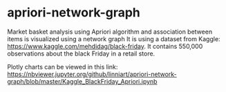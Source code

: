 # apriori-network-graph
Market basket analysis using Apriori algorithm and association between items is visualized using a network graph
It is using a dataset from Kaggle: https://www.kaggle.com/mehdidag/black-friday. 
It contains 550,000 observations about the black Friday in a retail store.

Plotly charts can be viewed in this link:
https://nbviewer.jupyter.org/github/linniart/apriori-network-graph/blob/master/Kaggle_BlackFriday_Apriori.ipynb
